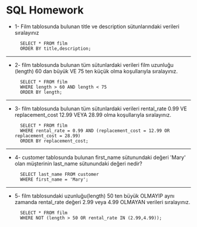 # SQL Homework

* 1- Film tablosunda bulunan title ve description sütunlarındaki verileri sıralayınız
        
        SELECT * FROM film
        ORDER BY title,description;
-----------------------------------------------------------------------------
        
* 2- film tablosunda bulunan tüm sütunlardaki verileri film uzunluğu (length) 60 dan büyük VE 75 ten küçük olma koşullarıyla sıralayınız.

        SELECT * FROM film
        WHERE length > 60 AND length < 75
        ORDER BY length;
-----------------------------------------------------------------------------
* 3- film tablosunda bulunan tüm sütunlardaki verileri rental_rate 0.99 VE replacement_cost 12.99 VEYA 28.99 olma koşullarıyla sıralayınız.
      
        SELECT * FROM film
        WHERE rental_rate = 0.99 AND (replacement_cost = 12.99 OR replacement_cost = 28.99)
        ORDER BY replacement_cost;
-----------------------------------------------------------------------------
- 4- customer tablosunda bulunan first_name sütunundaki değeri 'Mary' olan müşterinin last_name sütunundaki değeri nedir?

        SELECT last_name FROM customer
        WHERE first_name = 'Mary';
-----------------------------------------------------------------------------
- 5- film tablosundaki uzunluğu(length) 50 ten büyük OLMAYIP aynı zamanda rental_rate değeri 2.99 veya 4.99 OLMAYAN verileri sıralayınız.
        
        SELECT * FROM film
        WHERE NOT (length > 50 OR rental_rate IN (2.99,4.99));
 
